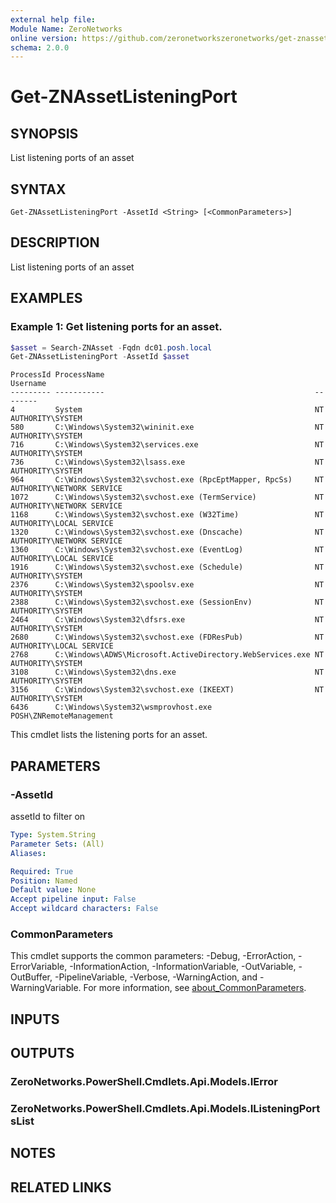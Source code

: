 ```yaml
---
external help file:
Module Name: ZeroNetworks
online version: https://github.com/zeronetworkszeronetworks/get-znassetlisteningport
schema: 2.0.0
---
```


# Get-ZNAssetListeningPort

## SYNOPSIS
List listening ports of an asset

## SYNTAX

```
Get-ZNAssetListeningPort -AssetId <String> [<CommonParameters>]
```

## DESCRIPTION
List listening ports of an asset

## EXAMPLES

### Example 1: Get listening ports for an asset.
```powershell
$asset = Search-ZNAsset -Fqdn dc01.posh.local
Get-ZNAssetListeningPort -AssetId $asset
```

```output
ProcessId ProcessName                                               Username
--------- -----------                                               --------
4         System                                                    NT AUTHORITY\SYSTEM
580       C:\Windows\System32\wininit.exe                           NT AUTHORITY\SYSTEM
716       C:\Windows\System32\services.exe                          NT AUTHORITY\SYSTEM
736       C:\Windows\System32\lsass.exe                             NT AUTHORITY\SYSTEM
964       C:\Windows\System32\svchost.exe (RpcEptMapper, RpcSs)     NT AUTHORITY\NETWORK SERVICE
1072      C:\Windows\System32\svchost.exe (TermService)             NT AUTHORITY\NETWORK SERVICE
1168      C:\Windows\System32\svchost.exe (W32Time)                 NT AUTHORITY\LOCAL SERVICE
1320      C:\Windows\System32\svchost.exe (Dnscache)                NT AUTHORITY\NETWORK SERVICE
1360      C:\Windows\System32\svchost.exe (EventLog)                NT AUTHORITY\LOCAL SERVICE
1916      C:\Windows\System32\svchost.exe (Schedule)                NT AUTHORITY\SYSTEM
2376      C:\Windows\System32\spoolsv.exe                           NT AUTHORITY\SYSTEM
2388      C:\Windows\System32\svchost.exe (SessionEnv)              NT AUTHORITY\SYSTEM
2464      C:\Windows\System32\dfsrs.exe                             NT AUTHORITY\SYSTEM
2680      C:\Windows\System32\svchost.exe (FDResPub)                NT AUTHORITY\LOCAL SERVICE
2768      C:\Windows\ADWS\Microsoft.ActiveDirectory.WebServices.exe NT AUTHORITY\SYSTEM
3108      C:\Windows\System32\dns.exe                               NT AUTHORITY\SYSTEM
3156      C:\Windows\System32\svchost.exe (IKEEXT)                  NT AUTHORITY\SYSTEM
6436      C:\Windows\System32\wsmprovhost.exe                       POSH\ZNRemoteManagement
```

This cmdlet lists the listening ports for an asset.

## PARAMETERS

### -AssetId
assetId to filter on

```yaml
Type: System.String
Parameter Sets: (All)
Aliases:

Required: True
Position: Named
Default value: None
Accept pipeline input: False
Accept wildcard characters: False
```

### CommonParameters
This cmdlet supports the common parameters: -Debug, -ErrorAction, -ErrorVariable, -InformationAction, -InformationVariable, -OutVariable, -OutBuffer, -PipelineVariable, -Verbose, -WarningAction, and -WarningVariable. For more information, see [about_CommonParameters](http://go.microsoft.com/fwlink/?LinkID=113216).

## INPUTS

## OUTPUTS

### ZeroNetworks.PowerShell.Cmdlets.Api.Models.IError

### ZeroNetworks.PowerShell.Cmdlets.Api.Models.IListeningPortsList

## NOTES

## RELATED LINKS

